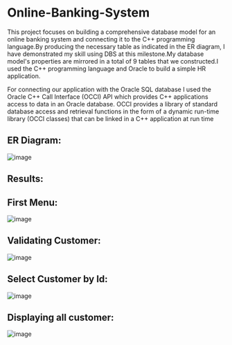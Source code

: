 # Online-Banking-System
This project focuses on building a comprehensive database model for an online banking system and connecting it to the C++ programming language.By producing the necessary table as indicated in the ER diagram, I have demonstrated my skill using DBS at this milestone.My database model's properties are mirrored in a total of 9 tables that we constructed.I used the C++ programming language and Oracle to build a simple HR application.

For connecting our application with the Oracle SQL database I used the Oracle C++ Call Interface (OCCI) API which provides C++ applications access to data in an Oracle database. OCCI provides a library of standard database access and retrieval functions in the form of a dynamic run-time library (OCCI classes) that can be linked in a C++ application at run time

## ER Diagram: 
![image](https://user-images.githubusercontent.com/94931828/207785007-a0aba6a4-2f8d-4c6a-a57c-5a374c1e16da.png)



## Results:

## First Menu:
![image](https://user-images.githubusercontent.com/94931828/207785811-8e3b8c18-8718-40c3-bb0c-addabd851ac5.png)

## Validating Customer:
![image](https://user-images.githubusercontent.com/94931828/207788038-bc95b238-4210-486e-977b-91f5c5ae34ae.png)

## Select Customer by Id:
![image](https://user-images.githubusercontent.com/94931828/207786046-9c40066c-c696-4ed9-a41f-c450a4511dc7.png)

## Displaying all customer:
![image](https://user-images.githubusercontent.com/94931828/207786435-c953497c-2e3f-43f2-8829-9dfab38abf05.png)





